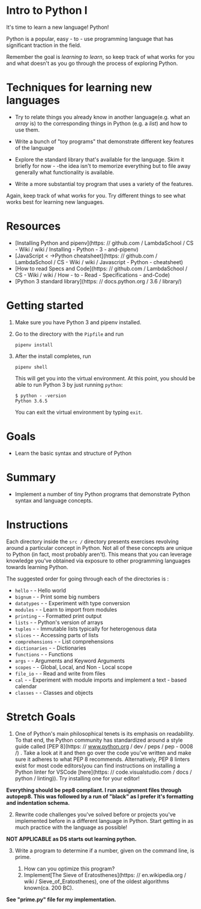 # Intro to Python I

It's time to learn a new language! Python!

Python is a popular, easy - to - use programming language that has significant
traction in the field.

Remember the goal is _learning to learn_, so keep track of what works for you
and what doesn't as you go through the process of exploring Python.

# Techniques for learning new languages

* Try to relate things you already know in another language(e.g. what an
  _array_ is) to the corresponding things in Python (e.g. a _list_) and how to
  use them.

* Write a bunch of "toy programs" that demonstrate different key features of the
  language

* Explore the standard library that's available for the language. Skim it
  briefly for now - -the idea isn't to memorize everything but to file away
  generally what functionality is available.

* Write a more substantial toy program that uses a variety of the features.

Again, keep track of what works for you. Try different things to see what works
best for learning new languages.

# Resources

* [Installing Python and pipenv](https: // github.com / LambdaSchool / CS - Wiki / wiki / Installing - Python - 3 - and-pipenv)
* [JavaScript < ->Python cheatsheet](https: // github.com / LambdaSchool / CS - Wiki / wiki / Javascript - Python - cheatsheet)
* [How to read Specs and Code](https: // github.com / LambdaSchool / CS - Wiki / wiki / How - to - Read - Specifications - and-Code)
* [Python 3 standard library](https: // docs.python.org / 3.6 / library/)

# Getting started

1. Make sure you have Python 3 and pipenv installed.

2. Go to the directory with the `Pipfile` and run
   ```
   pipenv install
   ```

3. After the install completes, run
   ```
   pipenv shell
   ```
   This will get you into the virtual environment. At this point, you should be
   able to run Python 3 by just running `python`:
   ```
   $ python - -version
   Python 3.6.5
   ```

   You can exit the virtual environment by typing `exit`.

# Goals

* Learn the basic syntax and structure of Python

# Summary

* Implement a number of tiny Python programs that demonstrate Python syntax and
  language concepts.

# Instructions

Each directory inside the `src /` directory presents exercises revolving around a
particular concept in Python. Not all of these concepts are unique to Python (in
fact, most probably aren't). This means that you can leverage knowledge you've
obtained via exposure to other programming languages towards learning Python.

The suggested order for going through each of the directories is :

* `hello` - - Hello world
* `bignum` - - Print some big numbers
* `datatypes` - - Experiment with type conversion
* `modules` - - Learn to import from modules
* `printing` - - Formatted print output
* `lists` - - Python's version of arrays
* `tuples` - - Immutable lists typically for heterogenous data
* `slices` - - Accessing parts of lists
* `comprehensions` - - List comprehensions
* `dictionaries` - - Dictionaries
* `functions` - - Functions
* `args` - - Arguments and Keyword Arguments
* `scopes` - - Global, Local, and Non - Local scope
* `file_io` - - Read and write from files
* `cal` - - Experiment with module imports and implement a text - based calendar
* `classes` - - Classes and objects

# Stretch Goals

1. One of Python's main philosophical tenets is its emphasis on readability. To
   that end, the Python community has standardized around a style guide called
   [PEP 8](https: // www.python.org / dev / peps / pep - 0008 /) . Take a look at it and
   then go over the code you've written and make sure it adheres to what PEP 8
   recommends. Alternatively, PEP 8 linters exist for most code editors(you can
   find instructions on installing a Python linter for VSCode
   [here](https: // code.visualstudio.com / docs / python / linting)). Try installing
   one for your editor!

**Everything should be pep8 compliant. I run assignment files through autopep8. This was followed by a run of "black" as I prefer it's formatting and indentation schema.**

2. Rewrite code challenges you've solved before or projects you've implemented
   before in a different language in Python. Start getting in as much practice
   with the language as possible!

**NOT APPLICABLE as DS starts out learning python.**

3. Write a program to determine if a number, given on the command line, is prime.

   1. How can you optimize this program?
   2. Implement[The Sieve of
      Eratosthenes](https: // en.wikipedia.org / wiki / Sieve_of_Eratosthenes), one
      of the oldest algorithms known(ca. 200 BC).

**See "prime.py" file for my implementation.**
